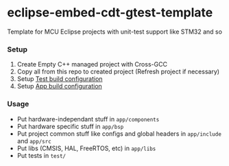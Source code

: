 # eclipse-embed-cdt-gtest-template
Template for MCU Eclipse projects with unit-test support like STM32 and so

### Setup
1. Create Empty C++ managed project with Cross-GCC
2. Copy all from this repo to created project (Refresh project if necessary)
3. Setup [Test build configuration](test/README.md)
4. Setup [App build configuration](app/README.md)

### Usage
* Put hardware-independant stuff in `app/components`
* Put hardware specific stuff in `app/bsp`
* Put project common stuff like configs and global headers in `app/include` and `app/src`
* Put libs (CMSIS, HAL, FreeRTOS, etc) in `app/libs`
* Put tests in `test/`
